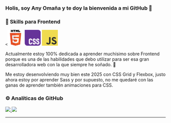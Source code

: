 ### Holis, soy Any Omaña y te doy la bienvenida a mi GitHub 💖

### 🚀 Skills para Frontend


<code><<code><img height="50" src="https://raw.githubusercontent.com/github/explore/80688e429a7d4ef2fca1e82350fe8e3517d3494d/topics/html/html.png"></code></code>
<code><img height="50" src="https://raw.githubusercontent.com/github/explore/80688e429a7d4ef2fca1e82350fe8e3517d3494d/topics/css/css.png"></code>
<code><img height="50" src="https://raw.githubusercontent.com/github/explore/80688e429a7d4ef2fca1e82350fe8e3517d3494d/topics/javascript/javascript.png"></code>

Actualmente estoy 100% dedicada a aprender muchísimo sobre Frontend porque es una de las habilidades que debo utilizar para ser esa gran desarrolladora web con la que siempre he soñado. 💖

Me estoy desenvolviendo muy bien este 2025 con CSS Grid y Flexbox, justo ahora estoy por aprender Sass y por supuesto, no me quedaré con las ganas de aprender también animaciones para CSS.


### ⚙️ Analíticas de GitHub
<p align="">
<a href="https://github.com/iamanyyeei">
  <img height="180em" src="https://github-readme-stats-eight-theta.vercel.app/api?username=iamanyyeei&show_icons=true&theme=algolia&include_all_commits=true&count_private=true"/>
  <img height="180em" src="https://github-readme-stats-eight-theta.vercel.app/api/top-langs/?username=iamanyyeei&layout=compact&langs_count=8&theme=algolia"/>
</a>
</p>
<hr />
